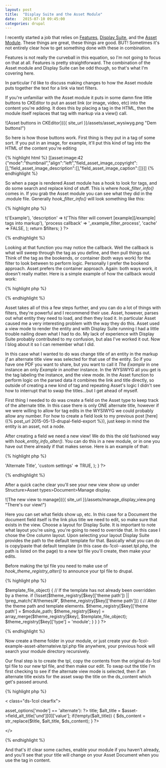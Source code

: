 ```yaml
---
layout: post
title:  "Display Suite and the Asset Module"
date:   2015-07-10 09:45:00
categories: drupal
---
```

I recently started a job that relies on [Features](https://www.drupal.org/project/features "Features"), [Display Suite](https://www.drupal.org/project/ds "ds"), and the [Asset Module](https://www.drupal.org/project/asset "Asset").  These things are great, these things are good.  BUT!  Sometimes it's not entirely clear how to get something done with these in combination.  

Features is not really the curveball in this equation, so I'm not going to focus on that at all.  Features is pretty straightforward.  The combination of the Asset module and Display Suite can be odd though, so that's what I'm covering here.  

In particular I'd like to discuss making changes to how the Asset module puts together the text for a link via text filters.  

If you're unfamiliar with the Asset module it puts in some damn fine little buttons to CKEditor to put an asset link (or image, video, etc) into the content you're adding.  It does this by placing a tag in the HTML, then the module itself replaces that tag with markup via a view() call.  

![Asset buttons in CKEditor]({{ site_url }}/assets/asset_wysiwyg.png "Dem buttons!")

So here is how those buttons work.  First thing is they put in a tag of some sort.  If you put in an image, for example, it'll put this kind of tag into the HTML of the content you're editing

{% highlight html %}
[[asset:image:42 {"mode":"thumbnail","align":"left","field_asset_image_copyright":[],"field_asset_image_description":[],"field_asset_image_caption":[]}]]
{% endhighlight %}

So when a page is rendered Asset module has a hook to look for tags, and do some search and replace kind of stuff.  This is where *hook_filter_info()* comes in.  If you grab the Asset module you can see what they did in the .module file.  Generally *hook_filter_info()* will look something like this:

{% highlight php %}
<?php
/**
 * Implements hook_filter_info().
 */
function example_filter_info() {

  $filters['example_filter'] = array(
    'title' => t('Example'),
    'description' => t('This filter will convert [example][/example] tags into markup'),
    'process callback' => '_example_filter_process',
    'cache' => FALSE,
  );

  return $filters;
}
?>
{% endhighlight %}

Looking at that function you may notice the callback.  Well the callback is what will sweep through the tag as you define, and then pull things out.  Think of the tag as the bookends, or container (both ways work) for the filter to look between to perform logic. Personally I prefer the bookend approach.  Asset prefers the container approach.  Again: both ways work, it doesn't really matter.  Here is a simple example of how the callback would work:

{% highlight php %}
<?php
/**
 * Helper function for example_filter_info
 */
function _example_filter_process($text, $filter) {

  $regex_pattern = "/(\[example\])(.*?)(\[\/example\])/";
  if (preg_match($regex_pattern, $text, $matches)) {
    /** logic goes here.  Whatever was between your tags is now available for logic **/
  }

  return $something;
}
?>
{% endhighlight %} 

Asset takes all of this a few steps further, and you can do a lot of things with filters, they're powerful and I recommend their use.  Asset, however, parses out what entity they need to load, and then they load it.  In particular Asset caused me a very interesting problem with the way they do this.  Asset used a view mode to render the entity and with Display Suite running I had a little trouble nailing down what I had to do.  My lack of experience with Display Suite probably contributed to my confusion, but alas I've worked it out.  Now I blog about it so I can remember what I did. 

In this case what I wanted to do was change title of an entity in the markup *if* an alternate title view was selected for that use of the entity.  So if you have one PDF you want to share, but you want to call it *The Example* in one instance an only *Example* in another instance.  In the WYSIWYG all you get is the tag labeling the instance, and the view mode.  In the Asset function to perform logic on the parsed data it combines the link and title directly, so outside of creating a new kind of tag and repeating Asset's logic I didn't see how to interrupt that to swap the titles...but I get ahead of myself.

First thing I needed to do was create a field on the Asset type to keep track of the alternate title.  In this case there is only ONE alternate title, however if we were willing to allow for tag edits in the WYSIWYG we could probably allow any number.  For how to create a field look to my previous post [here]({% post_url 2015-05-13-drupal-field-export %}), just keep in mind the entity is an asset, not a node.

After creating a field we need a new view!  We do this the old fashioned way with *hook_entity_info_alter()*.  You can do this in a new module, or in one you have out there already if that makes sense.  Here is an example of that:

{% highlight php %}
<?php
/**
 * Implements hook_entity_info_alter().
 */
function example_entity_info_alter(&$entity_info) {
  $entity_info['asset']['view modes']['alternate'] = array(
    'label' => 'Alternate Title',
    'custom settings' => TRUE,
  );
}
?>
{% endhighlight %}

After a quick cache clear you'll see your new view show up under Structure>Asset types>Document>Manage display.  

![The new view to manage]({{ site_url }}/assets/manage_display_view.png "There's our view!")

Here you can set what fields show up, etc.  In this case for a Document the document field itself is the link plus title we need to edit, so make sure that exists in the view.  Choose a layout for Display Suite.  It is important to note what layout you're using, you're going to need to override that.  In this case I chose the One column layout.  Upon selecting your layout Display Suite provides the path to the default template for that.  Basically what you can do is copy/paste that default template (in this case ds-1col--asset.tpl.php, the path is listed on the page) to a new tpl file you'll create, then make your edits.  

Before making the tpl file you need to make use of *hook_theme_registry_alter()* to announce your tpl file to drupal.  

{% highlight php %}
<?php

/**
 * Implements hook_theme_registry_alter().
 */
function example_theme_registry_alter(&$theme_registry) {
  // Defined path to the current module.
  $module_path = drupal_get_path('module', 'example');
  // Find all .tpl.php files in this module's folder recursively.
  $template_file_objects = drupal_find_theme_templates($theme_registry, '.tpl.php', $module_path);
  // Iterate through all found template file objects.
  foreach ($template_file_objects as $key => $template_file_object) {
      // If the template has not already been overridden by a theme.
      if (!isset($theme_registry[$key]['theme path']) || !preg_match('#/themes/#', $theme_registry[$key]['theme path'])) {
          // Alter the theme path and template elements.
          $theme_registry[$key]['theme path'] = $module_path;
          $theme_registry[$key] = array_merge($theme_registry[$key], $template_file_object);
          $theme_registry[$key]['type'] = 'module';
      }
  }
}
?>
{% endhighlight %}

Now create a theme folder in your module, or just create your ds-1col-example-asset-alternateive.tpl.php file anywhere, your previous hook will search your module directory recursively. 

Our final step is to create the tpl, copy the contents from the original ds-1col tpl file to our new tpl file, and then make our edit.  To swap out the title I'm first checking to see if the alternate view mode is selected, then if an alternate title exists for the asset swap the title on the ds_content which get's passed around.  

{% highlight php %}
<?php

/**
 * @file
 * Display Suite 1 column template.
 */
?>
<<?php print $ds_content_wrapper; print $layout_attributes; ?> class="ds-1col <?php print $classes;?> clearfix">

  <?php if (isset($title_suffix['contextual_links'])): ?>
  <?php print render($title_suffix['contextual_links']); ?>
  <?php endif; ?>

  <?php if($asset->asset_options['mode'] == 'alternate'): ?>
  <?php
  $title = $asset->title;
  $alt_title = $asset->field_alt_title['und'][0]['value'];

  if(!empty($alt_title)) {
    $ds_content = str_replace($title, $alt_title, $ds_content);
  }
  ?>
  <?php endif;?>

  <?php print $ds_content; ?>
</<?php print $ds_content_wrapper ?>>

<?php if (!empty($drupal_render_children)): ?>
  <?php print $drupal_render_children ?>
<?php endif; ?>
{% endhighlight %}

And that's it!  clear some caches, enable your module if you haven't already, and you'll see that your title will change on your Asset Document when you use the tag in content.